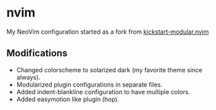 # nvim
My NeoVim configuration started as a fork from [kickstart-modular.nvim](https://github.com/dam9000/kickstart-modular.nvim)

## Modifications
- Changed colorscheme to solarized dark (my favorite theme since always).
- Modularized plugin configurations in separate files.
- Added indent-blankline configuration to have multiple colors.
- Added easymotion like plugin (hop).

